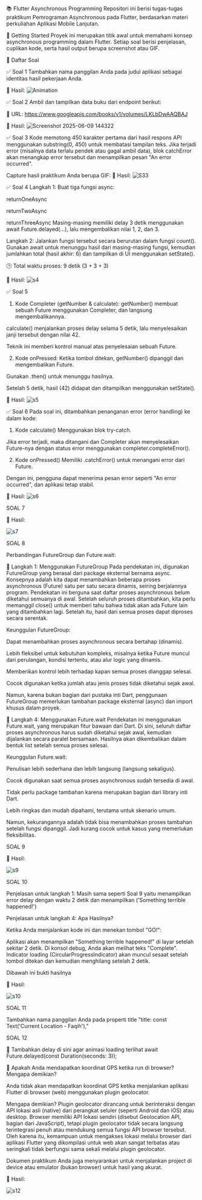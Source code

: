 📚 Flutter Asynchronous Programming
Repositori ini berisi tugas-tugas praktikum Pemrograman Asynchronous pada Flutter, berdasarkan materi perkuliahan Aplikasi Mobile Lanjutan.

🚀 Getting Started
Proyek ini merupakan titik awal untuk memahami konsep asynchronous programming dalam Flutter. Setiap soal berisi penjelasan, cuplikan kode, serta hasil output berupa screenshot atau GIF.

📝 Daftar Soal



✅ Soal 1
Tambahkan nama panggilan Anda pada judul aplikasi sebagai identitas hasil pekerjaan Anda.

📸 Hasil:
![Animation](https://github.com/user-attachments/assets/9e0e4eb4-d925-4a6e-99a8-2ef77d743459)


✅ Soal 2
Ambil dan tampilkan data buku dari endpoint berikut:

📎 URL:
https://www.googleapis.com/books/v1/volumes/LKLbDwAAQBAJ

📸 Hasil:
![Screenshot 2025-06-09 144322](https://github.com/user-attachments/assets/78ede47e-05d1-4273-9254-734b064ac76a)



✅ Soal 3
Kode memotong 450 karakter pertama dari hasil respons API menggunakan substring(0, 450) untuk membatasi tampilan teks. Jika terjadi error (misalnya data terlalu pendek atau gagal ambil data), blok catchError akan menangkap error tersebut dan menampilkan pesan "An error occurred".

Capture hasil praktikum Anda berupa GIF:
📸 Hasil:
![S33](https://github.com/user-attachments/assets/0dd9ac70-396d-4001-803e-ab013184857a)



✅ Soal 4
Langkah 1:
Buat tiga fungsi async:

returnOneAsync

returnTwoAsync

returnThreeAsync
Masing-masing memiliki delay 3 detik menggunakan await Future.delayed(...), lalu mengembalikan nilai 1, 2, dan 3.

Langkah 2:
Jalankan fungsi tersebut secara berurutan dalam fungsi count(). Gunakan await untuk menunggu hasil dari masing-masing fungsi, kemudian jumlahkan total (hasil akhir: 6) dan tampilkan di UI menggunakan setState().

🕒 Total waktu proses: 9 detik (3 + 3 + 3)

📸 Hasil:
![s4](https://github.com/user-attachments/assets/768dbb36-2ef4-4f3a-af3a-db9ec159d8b0)


✅ Soal 5
1. Kode Completer (getNumber & calculate):
getNumber() membuat sebuah Future menggunakan Completer, dan langsung mengembalikannya.

calculate() menjalankan proses delay selama 5 detik, lalu menyelesaikan janji tersebut dengan nilai 42.

Teknik ini memberi kontrol manual atas penyelesaian sebuah Future.

2. Kode onPressed:
Ketika tombol ditekan, getNumber() dipanggil dan mengembalikan Future.

Gunakan .then() untuk menunggu hasilnya.

Setelah 5 detik, hasil (42) didapat dan ditampilkan menggunakan setState().

📸 Hasil:
![s5](https://github.com/user-attachments/assets/a08cc6b3-6052-4f2a-aa29-4c9bcb31ce86)



✅ Soal 6
Pada soal ini, ditambahkan penanganan error (error handling) ke dalam kode:

1. Kode calculate()
Menggunakan blok try-catch.

Jika error terjadi, maka ditangani dan Completer akan menyelesaikan Future-nya dengan status error menggunakan completer.completeError().

2. Kode onPressed()
Memiliki .catchError() untuk menangani error dari Future.

Dengan ini, pengguna dapat menerima pesan error seperti "An error occurred", dan aplikasi tetap stabil.

📸 Hasil:
![s6](https://github.com/user-attachments/assets/e6659763-a5cc-4728-a858-9c6152be1061)


SOAL 7

📸 Hasil:


![s7](https://github.com/user-attachments/assets/dd454059-aa2d-4fb7-9ae5-b0742fbaaa37)


SOAL 8

Perbandingan FutureGroup dan Future.wait:

🔹 Langkah 1: Menggunakan FutureGroup
Pada pendekatan ini, digunakan FutureGroup yang berasal dari package eksternal bernama async. Konsepnya adalah kita dapat menambahkan beberapa proses asynchronous (Future) satu per satu secara dinamis, seiring berjalannya program. Pendekatan ini berguna saat daftar proses asynchronous belum diketahui semuanya di awal. Setelah seluruh proses ditambahkan, kita perlu memanggil close() untuk memberi tahu bahwa tidak akan ada Future lain yang ditambahkan lagi. Setelah itu, hasil dari semua proses dapat diproses secara serentak.

Keunggulan FutureGroup:

Dapat menambahkan proses asynchronous secara bertahap (dinamis).

Lebih fleksibel untuk kebutuhan kompleks, misalnya ketika Future muncul dari perulangan, kondisi tertentu, atau alur logic yang dinamis.

Memberikan kontrol lebih terhadap kapan semua proses dianggap selesai.

Cocok digunakan ketika jumlah atau jenis proses tidak diketahui sejak awal.

Namun, karena bukan bagian dari pustaka inti Dart, penggunaan FutureGroup memerlukan tambahan package eksternal (async) dan import khusus dalam proyek.

🔹 Langkah 4: Menggunakan Future.wait
Pendekatan ini menggunakan Future.wait, yang merupakan fitur bawaan dari Dart. Di sini, seluruh daftar proses asynchronous harus sudah diketahui sejak awal, kemudian dijalankan secara paralel bersamaan. Hasilnya akan dikembalikan dalam bentuk list setelah semua proses selesai.

Keunggulan Future.wait:

Penulisan lebih sederhana dan lebih langsung (langsung sekaligus).

Cocok digunakan saat semua proses asynchronous sudah tersedia di awal.

Tidak perlu package tambahan karena merupakan bagian dari library inti Dart.

Lebih ringkas dan mudah dipahami, terutama untuk skenario umum.

Namun, kekurangannya adalah tidak bisa menambahkan proses tambahan setelah fungsi dipanggil. Jadi kurang cocok untuk kasus yang memerlukan fleksibilitas.

SOAL 9

📸 Hasil:

![s9](https://github.com/user-attachments/assets/5a290144-31ca-46d9-b53b-ffb712b04204)


SOAL 10

Penjelasan untuk langkah 1:
Masih sama seperti Soal 9 yaitu menampilkan error delay dengan waktu 2 detik dan menampilkan ('Something terrible happened!') 

Penjelasan untuk langkah 4:
Apa Hasilnya?

Ketika Anda menjalankan kode ini dan menekan tombol "GO!":

Aplikasi akan menampilkan "Something terrible happened!" di layar setelah sekitar 2 detik.
Di konsol debug, Anda akan melihat teks "Complete".
Indicator loading (CircularProgressIndicator) akan muncul sesaat setelah tombol ditekan dan kemudian menghilang setelah 2 detik.

Dibawah ini bukti hasilnya

📸 Hasil:


![s10](https://github.com/user-attachments/assets/cac8659b-2e58-4f67-ad0b-19494d43b128)


SOAL 11

Tambahkan nama panggilan Anda pada properti title
"title: const Text('Current Location - Faqih'),"


SOAL 12

🔹 Tambahkan delay di sini agar animasi loading terlihat
await Future.delayed(const Duration(seconds: 3));

🔹 Apakah Anda mendapatkan koordinat GPS ketika run di browser? Mengapa demikian?

Anda tidak akan mendapatkan koordinat GPS ketika menjalankan aplikasi Flutter di browser (web) menggunakan plugin geolocator.

Mengapa demikian?
Plugin geolocator dirancang untuk berinteraksi dengan API lokasi asli (native) dari perangkat seluler (seperti Android dan iOS) atau desktop. Browser memiliki API lokasi sendiri (disebut Geolocation API, bagian dari JavaScript), tetapi plugin geolocator tidak secara langsung terintegrasi penuh atau mendukung semua fungsi API browser tersebut. Oleh karena itu, kemampuan untuk mengakses lokasi melalui browser dari aplikasi Flutter yang dikompilasi untuk web akan sangat terbatas atau seringkali tidak berfungsi sama sekali melalui plugin geolocator.

Dokumen praktikum Anda juga menyarankan untuk menjalankan project di device atau emulator (bukan browser) untuk hasil yang akurat.

📸 Hasil:


![s12](https://github.com/user-attachments/assets/3cf261fb-731e-4c07-bcf4-d22738fc7ef0)












